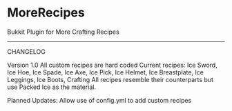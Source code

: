 MoreRecipes
===========

Bukkit Plugin for More Crafting Recipes
_________
CHANGELOG

Version 1.0
  All custom recipes are hard coded
    Current recipes:
      Ice Sword,
      Ice Hoe,
      Ice Spade,
      Ice Axe,
      Ice Pick,
      Ice Helmet,
      Ice Breastplate,
      Ice Leggings,
      Ice Boots,
  Crafting
    All recipes resemble their counterparts but use Packed Ice as the material.

Planned Updates:
Allow use of config.yml to add custom recipes
